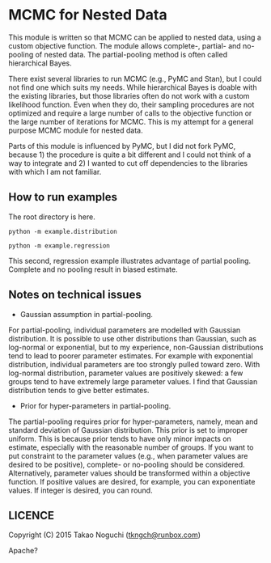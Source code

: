 MCMC for Nested Data
====================

This module is written so that MCMC can be applied to nested data, using a
custom objective function. The module allows complete-, partial- and no-pooling
of nested data. The partial-pooling method is often called hierarchical Bayes.

There exist several libraries to run MCMC (e.g., PyMC and Stan), but I could
not find one which suits my needs. While hierarchical Bayes is doable with the
existing libraries, but those libraries often do not work with a custom
likelihood function. Even when they do, their sampling procedures are not
optimized and require a large number of calls to the objective function or the
large number of iterations for MCMC.  This is my attempt for a general purpose
MCMC module for nested data.

Parts of this module is influenced by PyMC, but I did not fork PyMC, because 1)
the procedure is quite a bit different and I could not think of a way to
integrate and 2) I wanted to cut off dependencies to the libraries with which
I am not familiar.


How to run examples
-------------------

The root directory is here.

```
python -m example.distribution
```


```
python -m example.regression
```

This second, regression example illustrates advantage of partial pooling.
Complete and no pooling result in biased estimate.



Notes on technical issues
-------------------------

- Gaussian assumption in partial-pooling.

For partial-pooling, individual parameters are modelled with Gaussian
distribution.  It is possible to use other distributions than Gaussian, such as
log-normal or exponential, but to my experience, non-Gaussian distributions
tend to lead to poorer parameter estimates. For example with exponential
distribution, individual parameters are too strongly pulled toward zero. With
log-normal distribution, parameter values are positively skewed: a few groups
tend to have extremely large parameter values.  I find that Gaussian
distribution tends to give better estimates.


- Prior for hyper-parameters in partial-pooling.

The partial-pooling requires prior for hyper-parameters, namely, mean and
standard deviation of Gaussian distribution.  This prior is set to improper
uniform.  This is because prior tends to have only minor impacts on estimate,
especially with the reasonable number of groups. If you want to put constraint
to the parameter values (e.g., when parameter values are desired to be
positive), complete- or no-pooling should be considered. Alternatively,
parameter values should be transformed within a objective function. If positive
values are desired, for example, you can exponentiate values. If integer is
desired, you can round.


LICENCE
-------

Copyright (C) 2015 Takao Noguchi (tkngch@runbox.com)

Apache?
